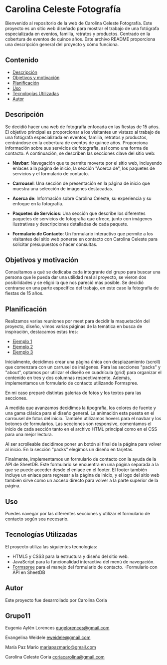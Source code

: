 # Carolina Celeste Fotografía

Bienvenido al repositorio de la web de Carolina Celeste Fotografía. Este proyecto es un sitio web diseñado para mostrar el trabajo de una fotógrafa especializada en eventos, familia, retratos y productos. Centrado en la cobertura de eventos de quince años. Este archivo README proporciona una descripción general del proyecto y cómo funciona.

## Contenido

- [Descripción](#descripción)
- [Objetivos y motivación](#objetivos-y-motivación)
- [Planificación](#planificación)
- [Uso](#uso)
- [Tecnologías Utilizadas](#tecnologías-utilizadas)
- [Autor](#autor)

## Descripción
Se decidió hacer una web de fotografía enfocada en las fiestas de 15 años. El objetivo principal es proporcionar a los visitantes un vistazo al trabajo de una fotógrafa especializada en eventos, familia, retratos y productos, centrándose en la cobertura de eventos de quince años.
Proporciona información sobre sus servicios de fotografía, así como una forma de contacto.
A continuación, se describen las secciones clave del sitio web:

- **Navbar**: Navegación que te permite moverte por el sitio web, incluyendo enlaces a la página de inicio, la sección "Acerca de", los paquetes de servicios y el formulario de contacto.

- **Carrousel**: Una sección de presentación en la página de inicio que muestra una selección de imágenes destacadas.

- **Acerca de**: Información sobre Carolina Celeste, su experiencia y su enfoque en la fotografía.

- **Paquetes de Servicios**: Una sección que describe los diferentes paquetes de servicios de fotografía que ofrece, junto con imágenes ilustrativas y descripciones detalladas de cada paquete.

- **Formulario de Contacto**: Un formulario interactivo que permite a los visitantes del sitio web ponerse en contacto con Carolina Celeste para solicitar presupuestos o hacer consultas.

## Objetivos y motivación

Consultamos a qué se dedicaba cada integrante del grupo para buscar una persona que le pueda dar una utilidad real al proyecto, se vieron dos posibilidades y se eligió la que nos pareció más posible.
 Se decidió centrarse en una parte específica del trabajo, en este caso la fotografía de fiestas de 15 años.
## Planificación

Realizamos varias reuniones por meet para decidir la maquetación del proyecto, diseño, vimos varias páginas de la temática en busca de inspiración, destacamos estas tres: 
- [Ejemplo 1](https://www.the-wild-bride.com/)
- [Ejemplo 2](https://ariellefrioza.com/)
- [Ejemplo 3](https://www.kirstennoelle.com/)

Inicialmente, decidimos crear una página única con desplazamiento (scroll) que comenzara con un carrusel de imágenes. Para las secciones "packs" y "about", optamos por utilizar el diseño en cuadrícula (grid) para organizar el contenido en tres y dos columnas respectivamente. Además, implementamos un formulario de contacto utilizando Formspree.

En mi caso preparé distintas galerías de fotos y los textos para las secciones.

A medida que avanzamos decidimos la tipografía, los colores de fuente y una gama clásica para el diseño general.
La animación esta puesta en el carrousel de fotos del inicio.
 También utilizamos hovers para el navbar y los botones de formularios.
Las secciones son responsive, comentamos el inicio de cada sección tanto en el archivo HTML principal como en el CSS para una mejor lectura.

Al ser scrolleable decidimos poner un botón al final de la página para volver al inicio.
 En la sección “packs” elegimos un diseño en tarjetas.

Finalmente, implementamos un formulario de contacto con la ayuda de la API de SheetDB. Este formulario se encuentra en una página separada a la que se puede acceder desde el enlace en el footer. El footer también incluye un enlace para regresar a la página de inicio, y el logo del sitio web también sirve como un acceso directo para volver a la parte superior de la página.

## Uso

Puedes navegar por las diferentes secciones y utilizar el formulario de contacto según sea necesario.

## Tecnologías Utilizadas

El proyecto utiliza las siguientes tecnologías:

- HTML5 y CSS3 para la estructura y diseño del sitio web.
- JavaScript para la funcionalidad interactiva del menú de navegación.
- [Formspree](https://formspree.io/) para el manejo del formulario de contacto.
-Formulario con API en SheetDB

## Autor

Este proyecto fue desarrollado por Carolina Coria

## Grupo11

Eugenia Aylén Lorences
eugelorences@gmail.com

Evangelina Weidele
eweidele@gmail.com

María Paz Mario
mariapazmario@gmail.com

Carolina Celeste Coria
coriacarolina@gmail.com
